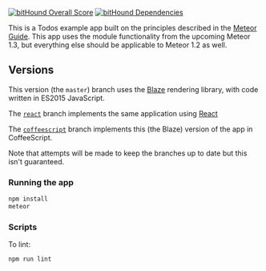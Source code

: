 [![bitHound Overall Score](https://www.bithound.io/github/dotansimha/angular2-blaze-migration-tutorial/badges/score.svg)](https://www.bithound.io/github/dotansimha/angular2-blaze-migration-tutorial) [![bitHound Dependencies](https://www.bithound.io/github/dotansimha/angular2-blaze-migration-tutorial/badges/dependencies.svg)](https://www.bithound.io/github/dotansimha/angular2-blaze-migration-tutorial/master/dependencies/npm)


This is a Todos example app built on the principles described in the [Meteor Guide](http://guide.meteor.com/structure.html). This app uses the module functionality from the upcoming Meteor 1.3, but everything else should be applicable to Meteor 1.2 as well.

## Versions

This version (the `master`) branch uses the [Blaze](http://guide.meteor.com/blaze.html) rendering library, with code written in ES2015 JavaScript.

The [`react`](https://github.com/meteor/todos/tree/react) branch implements the same application using [React](http://guide.meteor.com/react.html)

The [`coffeescript`](https://github.com/meteor/todos/tree/coffeescript) branch implements this (the Blaze) version of the app in CoffeeScript.

Note that attempts will be made to keep the branches up to date but this isn't guaranteed.

### Running the app

```bash
npm install
meteor
```

### Scripts

To lint:

```bash
npm run lint
```
